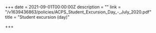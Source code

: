 +++
date = 2021-09-01T00:00:00Z
description = ""
link = "/v1639436863/policies/ACPS_Student_Excursion_Day_-_July_2020.pdf"
title = "Student excursion (day)"

+++
